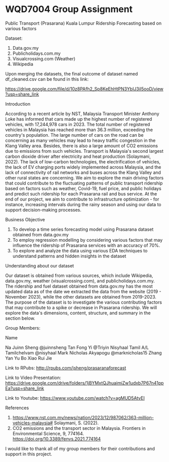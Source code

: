 
# WQD7004 Group Assignment

Public Transport (Prasarana) Kuala Lumpur Ridership Forecasting based on various factors 

Dataset: 
1.	Data.gov.my
2.	Publicholidays.com.my
3.	Visualcrossing.com (Weather)
4.	Wikipedia

Upon merging the datasets, the final outcome of dataset named df_cleaned.csv can be found in this link:

https://drive.google.com/file/d/10z8PAfh2_Sp8KeEhHtPN3YbIJ3iI5ooD/view?usp=share_link

Introduction

According to a recent article by NST, Malaysia Transport Minister Anthony Loke has informed that cars made up the highest number of registered vehicles, with 17,244,978 cars in 2023. The total number of registered vehicles in Malaysia has reached more than 36.3 million, exceeding the country's population. The large number of cars on the road can be concerning as many vehicles may lead to heavy traffic congestion in the Klang Valley area. Besides, there is also a large amount of CO2 emissions due to emissions from such vehicles. Transport is Malaysia's second largest carbon dioxide driver after electricity and 
heat production (Solaymani, 2022). The lack of low-carbon technologies, the electrification of vehicles, the lack of EV charging ports widely implemented across Malaysia, and the lack of connectivity of rail networks and buses across the Klang Valley and other rural states are concerning. We aim to explore the main driving factors that could contribute to the fluctuating patterns of public transport ridership based on factors such as weather, Covid-19, fuel price, and public holidays and predict such ridership for each Prasarana rail and bus service. At the end of our project, we aim to contribute to infrastructure optimization - for instance, increasing intervals during the rainy season and using our data to support decision-making processes.

Business Objective
1. To develop a time series forecasting model using Prasarana dataset obtained from data.gov.my 
2. To employ regression modelling by considering various factors that may influence the ridership of Prasarana services with an accuracy of 70%.
3. To explore and analyze the data using various EDA techniques to understand patterns and hidden insights in the dataset

Understanding about our dataset

Our dataset is obtained from various sources, which include Wikipedia, data.gov.my, weather (visualcrossing.com), and publicholidays.com.my.
The ridership and fuel dataset obtained from data.gov.my has the most updated data as of the date we extracted the data from the website (2019 - November 2023), while the other datasets are obtained from 2019-2023.
The purpose of the dataset is to investigate the various contributing factors that may contribute to a spike or decrease in Prasarana ridership. We will explore the data's dimensions, content, structure, and summary in the section below.

Group Members:

Name	

Na Juinn Sheng @juinnsheng
Tan Fong Yi @Triyin
Nisyhaal Tamil A/L Tamilchelvam @nisyhaal
Mark Nicholas Akyapogu @marknicholas15
Zhang Yan Yu Bo 
Xiao Rui Jie

Link to RPubs:
http://rpubs.com/jsheng/prasaranaforecast 


Link to Video Presentation: https://drive.google.com/drive/folders/1jBYMxtQJhuaimiZw1udxb7P67n41ppEa?usp=share_link 

Link to Youtube:
https://www.youtube.com/watch?v=agMUD5AtvEI


References
1.	https://www.nst.com.my/news/nation/2023/12/987062/363-million-vehicles-malaysia#
Solaymani, S. (2022). 
2.	CO2 emissions and the transport sector in Malaysia. Frontiers in Environmental Science, 9, 774164. https://doi.org/10.3389/fenvs.2021.774164

I would like to thank all of my group members for their contributions and support in this project. 



